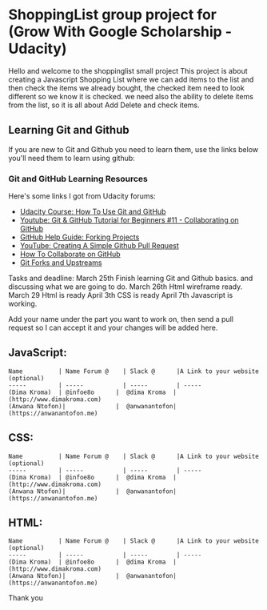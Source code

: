 # ShoppingList group project for (Grow With Google Scholarship - Udacity)
Hello and welcome to the shoppinglist small project
This project is about creating a Javascript Shopping List where we can add items to the list and then check the items we already bought, the checked item need to look different so we know it is checked. we need also the ability to delete items from the list, so it is all about Add Delete and check items.


## Learning Git and Github
If you are new to Git and Github you need to learn them, use the links below you'll need them to learn using github:


### Git and GitHub Learning Resources
Here's some links I got from Udacity forums:

* [Udacity Course: How To Use Git and GitHub](https://www.udacity.com/course/how-to-use-git-and-github--ud775)
* [Youtube: Git & GitHub Tutorial for Beginners #11 - Collaborating on GitHub](https://www.youtube.com/watch?v=MnUd31TvBoU&t=402s)
* [GitHub Help Guide: Forking Projects](https://guides.github.com/activities/forking/)
* [YouTube: Creating A Simple Github Pull Request](https://www.youtube.com/watch?v=rgbCcBNZcdQ)
* [How To Collaborate on GitHub](https://code.tutsplus.com/tutorials/how-to-collaborate-on-github--net-34267)
* [Git Forks and Upstreams](https://www.atlassian.com/git/articles/git-forks-and-upstreams)



Tasks and deadline:
March 25th Finish learning Git and Github basics. and discussing what we are going to do.
March 26th Html wireframe ready.
March 29 Html is ready
April 3th CSS is ready
April 7th Javascript is working.


Add your name under the part you want to work on, then send a pull request so I can accept it and your changes will be added here.

JavaScript:
-------------------------
```
Name          | Name Forum @    | Slack @      |A Link to your website (optional)
-----         | -----           | -----        | -----
(Dima Kroma)  | @infoe8o      |  @dima Kroma  |  (http://www.dimakroma.com)
(Anwana Ntofon)|              |  @anwanantofon|  (https://anwanantofon.me)
```

CSS:
-------------------------
```
Name          | Name Forum @    | Slack @      |A Link to your website (optional)
-----         | -----           | -----        | -----
(Dima Kroma)  | @infoe8o      |  @dima Kroma  |  (http://www.dimakroma.com)
(Anwana Ntofon)|              |  @anwanantofon|  (https://anwanantofon.me)
```

HTML:
-------------------------
```
Name          | Name Forum @    | Slack @      |A Link to your website (optional)
-----         | -----           | -----        | -----
(Dima Kroma)  | @infoe8o      |  @dima Kroma  |  (http://www.dimakroma.com)
(Anwana Ntofon)|              |  @anwanantofon|  (https://anwanantofon.me)
```


Thank you
